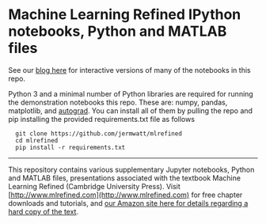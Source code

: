 # Machine Learning Refined IPython notebooks, Python and MATLAB files

See our [blog here](https://jermwatt.github.io/mlrefined/index.html) for interactive versions of many of the notebooks in this repo. 

Python 3 and a minimal number of Python libraries are required for running the demonstration notebooks this repo.  These are: numpy, pandas, matplotlib, and [autograd](https://github.com/HIPS/autograd).  You can install all of them by pulling the repo and pip installing the provided requirements.txt file as follows

      git clone https://github.com/jermwatt/mlrefined
      cd mlrefined
      pip install -r requirements.txt
        
- - -
This repository contains various supplementary Jupyter notebooks, Python and MATLAB files, presentations associated with the textbook Machine Learning Refined (Cambridge University Press). Visit [http://www.mlrefined.com](http://www.mlrefined.com) for free chapter downloads and tutorials, and [our Amazon site here for details regarding a hard copy of the text](https://www.amazon.com/Machine-Learning-Refined-Foundations-Applications/dp/1107123526/ref=sr_1_1?ie=UTF8&qid=1471025359&sr=8-1&keywords=machine+learning+refined).
